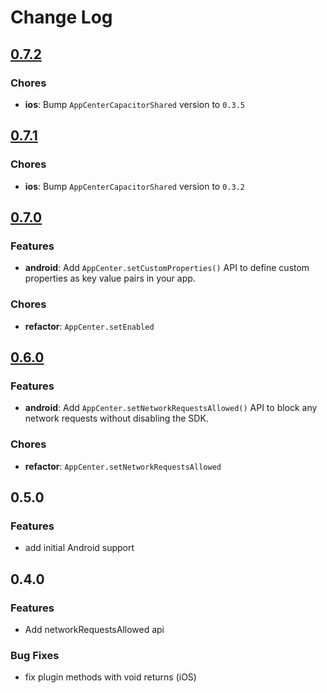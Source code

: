 # Change Log

## [0.7.2](https://github.com/capacitor-community/appcenter-sdk-capacitor/compare/@capacitor-community/appcenter@0.7.1...@capacitor-community/appcenter@0.7.2)

### Chores

* **ios**: Bump `AppCenterCapacitorShared` version to `0.3.5`

## [0.7.1](https://github.com/capacitor-community/appcenter-sdk-capacitor/compare/@capacitor-community/appcenter@0.6.0...@capacitor-community/appcenter@0.7.1)

### Chores

* **ios**: Bump `AppCenterCapacitorShared` version to `0.3.2`

## [0.7.0](https://github.com/capacitor-community/appcenter-sdk-capacitor/compare/@capacitor-community/appcenter@0.6.0...@capacitor-community/appcenter@0.7.0)

### Features

* **android**: Add `AppCenter.setCustomProperties()` API to define custom properties as key value pairs in your app.

### Chores

* **refactor**: `AppCenter.setEnabled`

## [0.6.0](https://github.com/capacitor-community/appcenter-sdk-capacitor/compare/@capacitor-community/appcenter@0.5.0...@capacitor-community/appcenter@0.6.0)

### Features

* **android**: Add `AppCenter.setNetworkRequestsAllowed()` API to block any network requests without disabling the SDK.

### Chores

* **refactor**: `AppCenter.setNetworkRequestsAllowed`

## 0.5.0

### Features

* add initial Android support

## 0.4.0

### Features

* Add networkRequestsAllowed api

### Bug Fixes

* fix plugin methods with void returns (iOS)